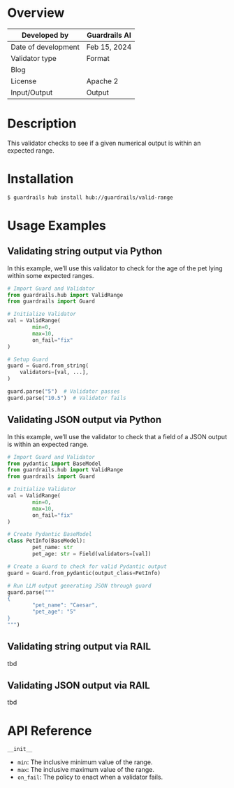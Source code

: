 # Overview

| Developed by | Guardrails AI |
| --- | --- |
| Date of development | Feb 15, 2024 |
| Validator type | Format |
| Blog |  |
| License | Apache 2 |
| Input/Output | Output |

# Description

This validator checks to see if a given numerical output is within an expected range.

# Installation

```bash
$ guardrails hub install hub://guardrails/valid-range
```

# Usage Examples

## Validating string output via Python

In this example, we’ll use this validator to check for the age of the pet lying within some expected ranges.

```python
# Import Guard and Validator
from guardrails.hub import ValidRange
from guardrails import Guard

# Initialize Validator
val = ValidRange(
		min=0,
		max=10,
		on_fail="fix"
)

# Setup Guard
guard = Guard.from_string(
    validators=[val, ...],
)

guard.parse("5")  # Validator passes
guard.parse("10.5")  # Validator fails
```

## Validating JSON output via Python

In this example, we’ll use the validator to check that a field of a JSON output is within an expected range.

```python
# Import Guard and Validator
from pydantic import BaseModel
from guardrails.hub import ValidRange
from guardrails import Guard

# Initialize Validator
val = ValidRange(
		min=0,
		max=10,
		on_fail="fix"
)

# Create Pydantic BaseModel
class PetInfo(BaseModel):
		pet_name: str
		pet_age: str = Field(validators=[val])

# Create a Guard to check for valid Pydantic output
guard = Guard.from_pydantic(output_class=PetInfo)

# Run LLM output generating JSON through guard
guard.parse("""
{
		"pet_name": "Caesar",
		"pet_age": "5"
}
""")
```

## Validating string output via RAIL

tbd

## Validating JSON output via RAIL

tbd

# API Reference

`__init__`

- `min`: The inclusive minimum value of the range.
- `max`: The inclusive maximum value of the range.
- `on_fail`: The policy to enact when a validator fails.
